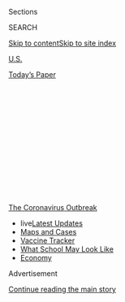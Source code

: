 <div id="app">

<div>

<div>

<div>

<div class="NYTAppHideMasthead css-1q2w90k e1suatyy0">

<div class="section css-ui9rw0 e1suatyy2">

<div class="css-eph4ug er09x8g0">

<div class="css-6n7j50">

</div>

<span class="css-1dv1kvn">Sections</span>

<div class="css-10488qs">

<span class="css-1dv1kvn">SEARCH</span>

</div>

[Skip to content](#site-content)[Skip to site
index](#site-index)

</div>

<div id="masthead-section-label" class="css-1wr3we4 eaxe0e00">

[U.S.](https://www.nytimes.com/section/us)

</div>

<div class="css-10698na e1huz5gh0">

</div>

</div>

<div id="masthead-bar-one" class="section hasLinks css-15hmgas e1csuq9d3">

<div class="css-uqyvli e1csuq9d0">

</div>

<div class="css-1uqjmks e1csuq9d1">

</div>

<div class="css-9e9ivx">

[](https://myaccount.nytimes.com/auth/login?response_type=cookie&client_id=vi)

</div>

<div class="css-1bvtpon e1csuq9d2">

[Today’s
Paper](https://www.nytimes.com/section/todayspaper)

</div>

</div>

</div>

</div>

<div data-aria-hidden="false">

<div id="site-content" data-role="main">

<div>

<div class="css-1aor85t" style="opacity:0.000000001;z-index:-1;visibility:hidden">

<div class="css-1hqnpie">

<div class="css-epjblv">

<span class="css-17xtcya">[U.S.](/section/us)</span><span class="css-x15j1o">|</span><span class="css-fwqvlz">They
Survived the Worst Battles of World War II. And Died of the
Virus.</span>

</div>

<div class="css-k008qs">

<div class="css-1iwv8en">

<span class="css-18z7m18"></span>

<div>

</div>

</div>

<span class="css-1n6z4y">https://nyti.ms/3d14PDp</span>

<div class="css-1705lsu">

<div class="css-4xjgmj">

<div class="css-4skfbu" data-role="toolbar" data-aria-label="Social Media Share buttons, Save button, and Comments Panel with current comment count" data-testid="share-tools">

  - 
  - 
  - 
  - 
    
    <div class="css-6n7j50">
    
    </div>

  - 

</div>

</div>

</div>

</div>

</div>

</div>

<div id="NYT_TOP_BANNER_REGION" class="css-13pd83m">

<div>

<div id="styln-prism-menu-1592847958612" class="section interactive-content interactive-size-medium css-1edisqu">

<div class="css-17ih8de interactive-body">

<div id="scroll-container" class="css-1gj85ro">

[<span class="styln-title-wrap"><span class="css-1pje3qr">The
Coronavirus</span><span class="css-1pje3qr">
Outbreak</span></span>](https://www.nytimes.com/news-event/coronavirus?action=click&pgtype=Article&state=default&region=TOP_BANNER&context=storylines_menu)

  - <span class="css-kqxiym" data-emphasize="true">live</span>[Latest
    Updates](https://www.nytimes.com/2020/08/01/world/coronavirus-covid-19.html?action=click&pgtype=Article&state=default&region=TOP_BANNER&context=storylines_menu)
  - [Maps and
    Cases](https://www.nytimes.com/interactive/2020/us/coronavirus-us-cases.html?action=click&pgtype=Article&state=default&region=TOP_BANNER&context=storylines_menu)
  - [Vaccine
    Tracker](https://www.nytimes.com/interactive/2020/science/coronavirus-vaccine-tracker.html?action=click&pgtype=Article&state=default&region=TOP_BANNER&context=storylines_menu)
  - [What School May Look
    Like](https://www.nytimes.com/interactive/2020/07/29/us/schools-reopening-coronavirus.html?action=click&pgtype=Article&state=default&region=TOP_BANNER&context=storylines_menu)
  - [Economy](https://www.nytimes.com/live/2020/07/31/business/stock-market-today-coronavirus?action=click&pgtype=Article&state=default&region=TOP_BANNER&context=storylines_menu)

</div>

</div>

</div>

</div>

</div>

<div id="top-wrapper" class="css-1sy8kpn">

<div id="top-slug" class="css-l9onyx">

Advertisement

</div>

[Continue reading the main
story](#after-top)

<div class="ad top-wrapper" style="text-align:center;height:100%;display:block;min-height:250px">

<div id="top" class="place-ad" data-position="top" data-size-key="top">

</div>

</div>

<div id="after-top">

</div>

</div>

<div>

<div id="sponsor-wrapper" class="css-1hyfx7x">

<div id="sponsor-slug" class="css-19vbshk">

Supported by

</div>

[Continue reading the main
story](#after-sponsor)

<div id="sponsor" class="ad sponsor-wrapper" style="text-align:center;height:100%;display:block">

</div>

<div id="after-sponsor">

</div>

</div>

<div class="css-186x18t">

</div>

<div class="css-1vkm6nb ehdk2mb0">

# They Survived the Worst Battles of World War II. And Died of the Virus.

</div>

Inside the Holyoke Soldiers’ Home was a man who had served as a jailer
to Hitler’s top aide. A man who had rescued Japanese kamikaze pilots
from the sea. A man who carried memories of a concentration camp.

<div class="css-79elbk" data-testid="photoviewer-wrapper">

<div class="css-z3e15g" data-testid="photoviewer-wrapper-hidden">

</div>

<div class="css-1a48zt4 ehw59r15" data-testid="photoviewer-children">

![<span class="css-16f3y1r e13ogyst0" data-aria-hidden="true">Flags were
planted outside the Holyoke Soldiers’ Home, which has one of the highest
death tolls of any end-of-life facility in the
country.</span><span class="css-cnj6d5 e1z0qqy90" itemprop="copyrightHolder"><span class="css-1ly73wi e1tej78p0">Credit...</span><span><span>Brian
Snyder/Reuters</span></span></span>](https://static01.nyt.com/images/2020/05/22/us/00virus-veterans01/merlin_172465614_55e405de-aba8-4122-9568-9d3be2ee000d-articleLarge.jpg?quality=75&auto=webp&disable=upscale)

</div>

</div>

<div class="css-18e8msd">

<div class="css-vp77d3 epjyd6m0">

<div class="css-hus3qt ey68jwv0" data-aria-hidden="true">

[![Ellen
Barry](https://static01.nyt.com/images/2018/10/08/multimedia/author-ellen-barry/author-ellen-barry-thumbLarge.png
"Ellen Barry")](https://www.nytimes.com/by/ellen-barry)

</div>

<div class="css-1baulvz">

By [<span class="css-1baulvz last-byline" itemprop="name">Ellen
Barry</span>](https://www.nytimes.com/by/ellen-barry)

</div>

</div>

  - 
    
    <div class="css-ld3wwf e16638kd2">
    
    Published May 24, 2020Updated May 25,
    2020
    
    </div>

  - 
    
    <div class="css-4xjgmj">
    
    <div class="css-pvvomx" data-role="toolbar" data-aria-label="Social Media Share buttons, Save button, and Comments Panel with current comment count" data-testid="share-tools">
    
      - 
      - 
      - 
      - 
        
        <div class="css-6n7j50">
        
        </div>
    
      - 
    
    </div>
    
    </div>

</div>

</div>

<div class="section meteredContent css-1r7ky0e" name="articleBody" itemprop="articleBody">

<div class="css-1fanzo5 StoryBodyCompanionColumn">

<div class="css-53u6y8">

HOLYOKE, Mass. — In 1945, James Leach Miller returned from the war and
said nothing.

He said nothing about it to his wife, not for 64 years of marriage. He
folded up his Army uniform, with the medals still pinned to it, and put
it in the basement, where his older boy would sometimes take it out to
play soldiers.

He joined the fire department. He went to church on Sundays. He never
complained.

“That generation, they didn’t air their problems,” said his younger son,
Michael. “He would say, ‘It was not a good time. I’ve had better times.’
He would not embellish.”

Mr. Miller was already in his 70s when he began to tell Michael, an Air
Force flight engineer, little bits about landing on Omaha Beach on
D-Day. “Fragments would come out,” his son said. The deafening roar as
they waited for the beach to clear, crowded into a landing ship with
other 21-year-olds. A blur that lasted 24 hours. The buzz-drone of
Messerschmitts. Dust clouds. Mud.

Michael once offered to take him back to Normandy — World War II
veterans were making the journey — but his father shook his head and
said, “I’ve been there once.”

</div>

</div>

<div class="css-1fanzo5 StoryBodyCompanionColumn">

<div class="css-53u6y8">

This story comes up for a reason. Mr. Miller, 96, who survived what was
for Americans the bloodiest battle of World War II, [died of
complications from the coronavirus on
March 30](https://obits.masslive.com/obituaries/masslive/obituary.aspx?n=james-miller&pid=195864379&fhid=25292)
inside the [Holyoke Soldiers’
Home](https://www.mass.gov/orgs/soldiers-home-in-holyoke). The virus has
spread in more than 40 veterans’ homes in more than 20 states, leading
to the deaths of at least 300 people.

The [conditions
inside](https://www.nytimes.com/2020/03/31/us/coronavirus-holyoke-veterans-home.html)
the 247-bed, state-run home, [where Mr. Miller had lived for five
years](https://www.nytimes.com/aponline/2020/05/22/us/ap-us-virus-outbreak-veterans-home.html),
were [so
chaotic](https://www.gazettenet.com/Employees-allege-lax-COVID-19-safety-protocols-at-Holyoke-Soldiers-Home-33631412)
that his children cannot recount them without breaking down.

When Mr. Miller lay weak and gasping that weekend, his two daughters, in
a car in the parking lot, pleaded with a nurse on duty over an iPhone to
give him morphine or atropine to relieve his suffering. “She said, ‘we
can’t do it,’ and she started to cry,” said his daughter Linda McKee.
“There was no one there giving orders.”

Michael Miller, at his father’s bedside, did the only thing he could do
— moistened his lips with a sponge on a wooden stick.

</div>

</div>

<div class="css-1fanzo5 StoryBodyCompanionColumn">

<div class="css-53u6y8">

“At that point, he was choking,” Ms. McKee said. “He died with no care
whatsoever.”

<div class="css-79elbk" data-testid="photoviewer-wrapper">

<div class="css-z3e15g" data-testid="photoviewer-wrapper-hidden">

</div>

<div class="css-1a48zt4 ehw59r15" data-testid="photoviewer-children">

<div class="css-zgakxe erfvjey0">

<span class="css-1ly73wi e1tej78p0">Image</span>

<div class="css-zjzyr8">

<div data-testid="lazyimage-container" style="height:506.108202443281px">

</div>

</div>

</div>

<span class="css-16f3y1r e13ogyst0" data-aria-hidden="true">James Leach
Miller.</span>

</div>

</div>

The question of what went wrong at the Holyoke Soldiers’ Home will be
with Massachusetts for a long time.

With [scarce protective
gear](https://www.wbur.org/news/2020/05/01/holyoke-soldiers-home-coronavirus-cases-deaths-outage-families)
and a shortage of staff, the facility’s administrators [combined wards
of infected and uninfected
men](https://www.masslive.com/coronavirus/2020/05/staffing-concerns-predated-coronavirus-outbreak-at-holyoke-soldiers-home.html),
and the [virus spread
quickly](https://www.propublica.org/article/superintendent-bragged-about-va-review-of-short-staffed-soldiers-home-two-months-later-73-veterans-are-dead)
through a fragile population.

Of the 210 veterans who were living in the facility in late March, 89
are now dead, 74 having tested positive for the virus. Almost
three-quarters of the veterans inside were infected. It is one of the
highest death tolls of any end-of-life facility in the country.

Multiple investigations have been opened, several of which seek to
determine whether state officials should be charged with negligence
under civil or criminal law. The facility’s superintendent, Bennett
Walsh, [a retired Marine Corps lieutenant
colonel](https://www.bostonglobe.com/2020/05/02/metro/holyoke-soldiers-home-has-been-overlooked-understaffed-led-by-inexperience/)with
no nursing home experience, was placed on administrative leave on March
30.

<div id="NYT_MAIN_CONTENT_1_REGION" class="css-9tf9ac">

<div>

<div id="styln-covid-updates-world" class="section interactive-content interactive-size-medium css-1ftcdic">

<div class="css-17ih8de interactive-body">

<div id="styln-briefing-block" data-asset-id="QXJ0aWNsZTpueXQ6Ly9hcnRpY2xlLzhiMjRmNTQ0LWVhMmUtNTlmNC1hMDZiLTM0YWI3YTlmN2E4YQ==">

<div class="briefing-block-header-section">

# [Latest Updates: Global Coronavirus Outbreak](https://www.nytimes.com/2020/08/01/world/coronavirus-covid-19.html?action=click&pgtype=Article&state=default&region=MAIN_CONTENT_1&context=storylines_live_updates)

<div class="briefing-block-ts">

Updated 2020-08-02T07:42:09.613Z

</div>

</div>

  - [The U.S. reels as July cases more than double the total of any
    other
    month.](https://www.nytimes.com/2020/08/01/world/coronavirus-covid-19.html?action=click&pgtype=Article&state=default&region=MAIN_CONTENT_1&context=storylines_live_updates#link-34047410)
  - [Top U.S. officials work to break an impasse over the federal
    jobless
    benefit.](https://www.nytimes.com/2020/08/01/world/coronavirus-covid-19.html?action=click&pgtype=Article&state=default&region=MAIN_CONTENT_1&context=storylines_live_updates#link-780ec966)
  - [Its outbreak untamed, Melbourne goes into even greater
    lockdown.](https://www.nytimes.com/2020/08/01/world/coronavirus-covid-19.html?action=click&pgtype=Article&state=default&region=MAIN_CONTENT_1&context=storylines_live_updates#link-2bc8948)

<div class="briefing-block-footer">

<div class="briefing-block-footer-meta">

[See more
updates](https://www.nytimes.com/2020/08/01/world/coronavirus-covid-19.html?action=click&pgtype=Article&state=default&region=MAIN_CONTENT_1&context=storylines_live_updates)

</div>

<div class="briefing-block-briefinglinks">

<span>More live coverage:</span>
[Markets](https://www.nytimes.com/live/2020/07/31/business/stock-market-today-coronavirus?action=click&pgtype=Article&state=default&region=MAIN_CONTENT_1&context=storylines_live_updates)

</div>

</div>

</div>

</div>

</div>

</div>

</div>

But many in the state are [revisiting
decisions](https://www.bostonglobe.com/2020/05/12/opinion/did-baker-administration-pay-lip-service-holyoke-soldiers-home/)
made since 2015, when a moderate, technocratic Republican governor,
Charlie Baker, was elected on [a promise to rein in
spending.](https://www.bostonglobe.com/metro/2016/12/06/baker-cut-million-from-state-budget/mV9k1k6H4Ce9xSkqGC0sHM/story.html)

The facility’s budget increased by 14 percent over the last five years,
according to a spokesman for the state’s health department. Even so,
there were [persistent shortfalls in
staffing](https://pioneerinstitute.org/covid/holyoke-soldiers-home-study-targets-inadequate-nursing-home-staffing-standards/),
and the local unions complained that workers were frequently pressured
to stay for unplanned double shifts. The facility’s previous
superintendent [stepped down
in 2015,](https://www.masslive.com/news/2015/12/holyoke_soldiers_home_meeting_1.html)
declaring that the home could not safely care for the population on the
existing budget.

All this was well known before the coronavirus arrived in the state this
spring, said Erin O’Brien, an associate professor of political science
at the University of Massachusetts, Boston.

</div>

</div>

<div class="css-1fanzo5 StoryBodyCompanionColumn">

<div class="css-53u6y8">

“All these regular Massachusetts folks that are now outraged, I don’t
disagree, but veterans’ programs require funding,” she said. “When you
vote to shrink government, it has ramifications.”

## They each had stories

In 1952, young men were returning to the industrial towns of western
Massachusetts [after serving in World War
II](https://www.bostonglobe.com/2020/04/01/metro/soldiers-homes-sprung-national-effort-care-wounded-aged-veterans/).
They were kids from poor families. And [they were
damaged](https://archives.lib.state.ma.us/bitstream/handle/2452/237911/ocm39986874-1949-SB-0575.pdf?sequence=1&isAllowed=y):
shellshocked, learning to live without limbs, unable to communicate what
they had seen.

It was [to these
men](http://holyokemass.com/2010/04/27/dedication-of-soldiers-home-in-holyoke-attracts-15000/)
that Gov. Paul Dever, who had fought in the war himself, dedicated the
Holyoke Soldiers’ Home, promising to protect injured veterans from what
he called “the scissors of false economy.”

Fifteen thousand people lined the streets for that day’s parade, and the
facility — built on a hill and illuminated with floodlights — became a
source of great pride in this part of the state.

The men in its wards had some stories.

There was Emilio DiPalma, a retired crane operator, who died of the
coronavirus on April 8.

At 19, an Army staff sergeant, Mr. DiPalma had [guarded Hermann
Goering](https://www.youtube.com/watch?v=CzlBPFDCNog), the driving force
behind the Nazi concentration camps, during the Nuremberg trials. Mr.
DiPalma called him “Hermann the German.” They didn’t get along.

</div>

</div>

<div class="css-79elbk" data-testid="photoviewer-wrapper">

<div class="css-z3e15g" data-testid="photoviewer-wrapper-hidden">

</div>

<div class="css-1a48zt4 ehw59r15" data-testid="photoviewer-children">

![<span class="css-16f3y1r e13ogyst0" data-aria-hidden="true">An image
of Emilio DiPalma is projected onto the home of Emily Aho, his daughter,
right, with her husband, in Jaffrey,
N.H.</span><span class="css-cnj6d5 e1z0qqy90" itemprop="copyrightHolder"><span class="css-1ly73wi e1tej78p0">Credit...</span><span>David
Goldman/Associated
Press</span></span>](https://static01.nyt.com/images/2020/05/22/us/00virus-veterans02/merlin_172729797_88c4ed87-d8f0-4ba7-a980-5c5618d1fdb4-articleLarge.jpg?quality=75&auto=webp&disable=upscale)

</div>

</div>

<div class="css-1fanzo5 StoryBodyCompanionColumn">

<div class="css-53u6y8">

In [his memoir, “Just a Kid, A Guard at the Nuremberg
Trials,”](https://www.amazon.com/Just-Kid-Guard-Nuremberg-Trials-ebook/dp/B004HFRLJC)Mr.
DiPalma [recalled Goering as arrogant and
uncooperative](https://www.witf.org/2020/05/22/remembering-her-father-a-wwii-veteran-who-stood-guard-at-the-nuremberg-trials/),
often berating him in rapid-fire
German.<span class="css-8l6xbc evw5hdy0"> </span>Goering used to ask his
young guard to bring him cups of water, which Mr. DiPalma poured out of
a chlorinated pouch.

Goering hated the taste of it, and would grimace and hand it back,
remarking “Bah, Amerikanisch.” After a few rounds of this, “I had had it
with Hermann’s antics,” Mr. DiPalma said.

So the next time, Mr. DiPalma brought him a cup of water from the
toilet. Mr. Goering drank it down, and said, “Ah, gute wasser\!”

“He smiled, and so did I,” Mr. DiPalma wrote. “I guess I felt it was my
little contribution to the war effort.”

There was [Sam
Lococo](https://www.legacy.com/obituaries/gazettenet/obituary.aspx?n=samuel-joseph-lococo&pid=196051871&fhid=15489),
a retired postal worker, who contracted coronavirus and died April 16.

At 20, Mr. Lococo had joined the Navy and[shipped out to the South
Pacific](https://www.bostonherald.com/2020/04/20/final-salute-for-soldiers-home-vet-who-died-of-coronavirus/).
He lived in fear of attacks by Japanese kamikaze pilots. And at the same
time, he was part of a team that sent out whaleboats to [rescue these
pilots after they had crashed into the
Pacific](https://www.spokesman.com/stories/1995/jul/31/kamikaze-pilot-is-reunited-with-his-us-rescuers/).

In [an interview with a local
historian](https://forbeslibrary.org/store/product/touched-with-fire-an-american-community-in-world-war-ii/),
he recalled looking into the face of one of those battered and
half-drowned men, and seeing terror.

“The Japanese had been taught that the Americans were savages, so
probably he was afraid of us,” he said. “He kept saying in English, ‘You
are going to kill me. You are going to kill me.’” They pulled him from
the sea, dressed his wounds in the sick bay, and transferred him to the
U.S.S. Lexington.

</div>

</div>

<div class="css-1fanzo5 StoryBodyCompanionColumn">

<div class="css-53u6y8">

And this was the point of the story. “We treated that pilot like a
king,” Mr. Lococo
said.

</div>

</div>

<div class="css-79elbk" data-testid="photoviewer-wrapper">

<div class="css-z3e15g" data-testid="photoviewer-wrapper-hidden">

</div>

<div class="css-1a48zt4 ehw59r15" data-testid="photoviewer-children">

<div class="css-1xdhyk6 erfvjey0">

<span class="css-1ly73wi e1tej78p0">Image</span>

<div class="css-zjzyr8">

<div data-testid="lazyimage-container" style="height:268.73333333333335px">

</div>

</div>

</div>

<span class="css-16f3y1r e13ogyst0" data-aria-hidden="true">At 20, Sam
Lococo had joined the Navy and shipped out to the South Pacific.</span>

</div>

</div>

<div class="css-1fanzo5 StoryBodyCompanionColumn">

<div class="css-53u6y8">

Then there were those like Mr. Miller, who didn’t talk about the war.

“As far as his service, what he encountered in Europe, I really am at a
loss, ma’am,” said his oldest son, James P. Miller. “Dad probably just
didn’t want to talk about it. It was past.”

But from time to time, he startled the people around him with his swift,
instinctive response to crisis, James Miller said.

There was a time when a lawn-mower blade flew off an engine in the shop
where he worked, and sliced into a man’s leg so deeply that the other
workers started screaming and ran out, but Jim went to the hurt man and
bound him up, in his quiet way.

Michael recalls sitting with his father and a V.A. psychologist
screening him for signs of post-traumatic stress disorder. “She said, so
what do you do if you’re reading the newspaper and you see something
that upsets you? He said, ‘I turn the page and I read the funny
papers.’”

Only once, in fact, did he see his father overcome with emotion about
the war.

It was in the 1990s, and Jim Miller learned for the first time that
there were people who denied that the Holocaust had occurred. And Mr.
Miller — a man who never got upset about anything — was as angry as his
son had ever seen him. “It’s like he had a hot-point button,” Michael
said.

Mr. Miller dug out a box of old photos, and drove them to a small
Holocaust museum in Springfield, which [eventually sent them to the U.S.
Holocaust Memorial Museum in Washington,
D.C](https://collections.ushmm.org/search/catalog/irn43802).

</div>

</div>

<div class="css-1fanzo5 StoryBodyCompanionColumn">

<div class="css-53u6y8">

They showed corpses lined up in front of the Nordhausen concentration
camp. It showed other things. Boxcars. Ovens.
Bones.

<div id="NYT_MAIN_CONTENT_3_REGION" class="css-9tf9ac">

<div>

<div id="styln-prism-freeform-1594220623585" class="section interactive-content interactive-size-medium css-1ftcdic">

<div class="css-17ih8de interactive-body">

<div id="prism-freeform-block-62021" class="css-19mumt8" data-role="complementary" data-storyline="The Coronavirus Outbreak" data-truncated="true" tabindex="0">

<div class="css-a8d9oz">

<div class="css-eb027h">

[](https://www.nytimes.com/news-event/coronavirus?action=click&pgtype=Article&state=default&region=MAIN_CONTENT_3&context=storylines_faq)

### The Coronavirus Outbreak ›

#### Frequently Asked Questions

Updated July 27, 2020

  - #### Should I refinance my mortgage?
    
      - [It could be a good
        idea,](https://www.nytimes.com/article/coronavirus-money-unemployment.html?action=click&pgtype=Article&state=default&region=MAIN_CONTENT_3&context=storylines_faq)
        because mortgage rates have [never been
        lower.](https://www.nytimes.com/2020/07/16/business/mortgage-rates-below-3-percent.html?action=click&pgtype=Article&state=default&region=MAIN_CONTENT_3&context=storylines_faq)
        Refinancing requests have pushed mortgage applications to some
        of the highest levels since 2008, so be prepared to get in line.
        But defaults are also up, so if you’re thinking about buying a
        home, be aware that some lenders have tightened their standards.

  - #### What is school going to look like in September?
    
      - It is unlikely that many schools will return to a normal
        schedule this fall, requiring the grind of [online
        learning](https://www.nytimes.com/2020/06/05/us/coronavirus-education-lost-learning.html?action=click&pgtype=Article&state=default&region=MAIN_CONTENT_3&context=storylines_faq),
        [makeshift child
        care](https://www.nytimes.com/2020/05/29/us/coronavirus-child-care-centers.html?action=click&pgtype=Article&state=default&region=MAIN_CONTENT_3&context=storylines_faq)
        and [stunted
        workdays](https://www.nytimes.com/2020/06/03/business/economy/coronavirus-working-women.html?action=click&pgtype=Article&state=default&region=MAIN_CONTENT_3&context=storylines_faq)
        to continue. California’s two largest public school districts —
        Los Angeles and San Diego — said on July 13, that [instruction
        will be remote-only in the
        fall](https://www.nytimes.com/2020/07/13/us/lausd-san-diego-school-reopening.html?action=click&pgtype=Article&state=default&region=MAIN_CONTENT_3&context=storylines_faq),
        citing concerns that surging coronavirus infections in their
        areas pose too dire a risk for students and teachers. Together,
        the two districts enroll some 825,000 students. They are the
        largest in the country so far to abandon plans for even a
        partial physical return to classrooms when they reopen in
        August. For other districts, the solution won’t be an
        all-or-nothing approach. [Many
        systems](https://bioethics.jhu.edu/research-and-outreach/projects/eschool-initiative/school-policy-tracker/),
        including the nation’s largest, New York City, are devising
        [hybrid
        plans](https://www.nytimes.com/2020/06/26/us/coronavirus-schools-reopen-fall.html?action=click&pgtype=Article&state=default&region=MAIN_CONTENT_3&context=storylines_faq)
        that involve spending some days in classrooms and other days
        online. There’s no national policy on this yet, so check with
        your municipal school system regularly to see what is happening
        in your community.

  - #### Is the coronavirus airborne?
    
      - The coronavirus [can stay aloft for hours in tiny droplets in
        stagnant
        air](https://www.nytimes.com/2020/07/04/health/239-experts-with-one-big-claim-the-coronavirus-is-airborne.html?action=click&pgtype=Article&state=default&region=MAIN_CONTENT_3&context=storylines_faq),
        infecting people as they inhale, mounting scientific evidence
        suggests. This risk is highest in crowded indoor spaces with
        poor ventilation, and may help explain super-spreading events
        reported in meatpacking plants, churches and restaurants. [It’s
        unclear how often the virus is
        spread](https://www.nytimes.com/2020/07/06/health/coronavirus-airborne-aerosols.html?action=click&pgtype=Article&state=default&region=MAIN_CONTENT_3&context=storylines_faq)
        via these tiny droplets, or aerosols, compared with larger
        droplets that are expelled when a sick person coughs or sneezes,
        or transmitted through contact with contaminated surfaces, said
        Linsey Marr, an aerosol expert at Virginia Tech. Aerosols are
        released even when a person without symptoms exhales, talks or
        sings, according to Dr. Marr and more than 200 other experts,
        who [have outlined the evidence in an open letter to the World
        Health
        Organization](https://academic.oup.com/cid/article/doi/10.1093/cid/ciaa939/5867798).

  - #### What are the symptoms of coronavirus?
    
      - Common symptoms [include fever, a dry cough, fatigue and
        difficulty breathing or shortness of
        breath.](https://www.nytimes.com/article/symptoms-coronavirus.html?action=click&pgtype=Article&state=default&region=MAIN_CONTENT_3&context=storylines_faq)
        Some of these symptoms overlap with those of the flu, making
        detection difficult, but runny noses and stuffy sinuses are less
        common. [The C.D.C. has
        also](https://www.nytimes.com/2020/04/27/health/coronavirus-symptoms-cdc.html?action=click&pgtype=Article&state=default&region=MAIN_CONTENT_3&context=storylines_faq)
        added chills, muscle pain, sore throat, headache and a new loss
        of the sense of taste or smell as symptoms to look out for. Most
        people fall ill five to seven days after exposure, but symptoms
        may appear in as few as two days or as many as 14 days.

  - #### Does asymptomatic transmission of Covid-19 happen?
    
      - So far, the evidence seems to show it does. A widely cited
        [paper](https://www.nature.com/articles/s41591-020-0869-5)
        published in April suggests that people are most infectious
        about two days before the onset of coronavirus symptoms and
        estimated that 44 percent of new infections were a result of
        transmission from people who were not yet showing symptoms.
        Recently, a top expert at the World Health Organization stated
        that transmission of the coronavirus by people who did not have
        symptoms was “very rare,” [but she later walked back that
        statement.](https://www.nytimes.com/2020/06/09/world/coronavirus-updates.html?action=click&pgtype=Article&state=default&region=MAIN_CONTENT_3&context=storylines_faq#link-1f302e21)

<div id="styln-survey-component-62021" class="styln-survey-component" data-surveyname="faq" data-surveystoryline="coronavirus">

</div>

</div>

<div class="css-6mllg9">

</div>

<div class="css-pmm6ed">

<span class="css-5gimkt"></span>

</div>

</div>

</div>

</div>

</div>

</div>

</div>

“He wanted people to remember,” Michael said. “I think, having lived
through all the physical issues, the psychological issues, if someone
says it never really happened, he was like, ‘Oh, my gosh, you folks, you
have no idea.’”

## ‘They were trying to do their jobs’

Mr. Miller’s children had worried about the Soldiers’ Home, enough to
request repeated private meetings with its superintendent, Mr. Walsh.
The trouble, they said, was staffing.

“When you live through those cuts, and have someone physically there,
you feel it every day,” Ms. McKee said.

“They were trying to do their jobs,” she said of the staff, “they just
didn’t have the
means.”

</div>

</div>

<div class="css-79elbk" data-testid="photoviewer-wrapper">

<div class="css-z3e15g" data-testid="photoviewer-wrapper-hidden">

</div>

<div class="css-1a48zt4 ehw59r15" data-testid="photoviewer-children">

<div class="css-1xdhyk6 erfvjey0">

<span class="css-1ly73wi e1tej78p0">Image</span>

<div class="css-zjzyr8">

<div data-testid="lazyimage-container" style="height:257.77777777777777px">

</div>

</div>

</div>

<span class="css-16f3y1r e13ogyst0" data-aria-hidden="true">A cleaning
crew outside of the soldiers’ home in March. Three-quarters of the
people inside, staff and residents, were
infected.</span><span class="css-cnj6d5 e1z0qqy90" itemprop="copyrightHolder"><span class="css-1ly73wi e1tej78p0">Credit...</span><span>Jessica
Rinaldi/The Boston Globe, via Associated Press</span></span>

</div>

</div>

<div class="css-1fanzo5 StoryBodyCompanionColumn">

<div class="css-53u6y8">

The home had [passed three successive yearly
inspections](https://www.propublica.org/article/superintendent-bragged-about-va-review-of-short-staffed-soldiers-home-two-months-later-73-veterans-are-dead),
meeting or provisionally meeting the standards set by the U.S.
Department of Veterans Affairs. But the union representing most of the
staff, Chapter 888 of S.E.I.U.,[warned
persistently](https://www.cnn.com/2020/04/06/us/holyoke-soldiers-home-coronavirus/index.html)
that the facility was operating at 80 percent staffing levels..

By March 14, the home was closed to most visitors, like most nursing
facilities in the state. A man in a dementia unit began showing
symptoms, declining so fast that it alarmed Joseph Ramirez, the vice
chair of the union chapter.

</div>

</div>

<div class="css-1fanzo5 StoryBodyCompanionColumn">

<div class="css-53u6y8">

“We’re used to seeing death, we know what it looks like when it comes,
but I was in shock, I was just like, ‘Oh, my god,’” he said. The man was
not fully isolated, and staff who treated him were rotated to other
units. “What they had us doing, we were spreading it around,” he
said.

</div>

</div>

<div class="css-79elbk" data-testid="photoviewer-wrapper">

<div class="css-z3e15g" data-testid="photoviewer-wrapper-hidden">

</div>

<div class="css-1a48zt4 ehw59r15" data-testid="photoviewer-children">

<div class="css-1xdhyk6 erfvjey0">

<span class="css-1ly73wi e1tej78p0">Image</span>

<div class="css-zjzyr8">

<div data-testid="lazyimage-container" style="height:203.00000000000003px">

</div>

</div>

</div>

<span class="css-16f3y1r e13ogyst0" data-aria-hidden="true">A view of
the Soldiers’ Home atop the hill in Holyoke,
Mass.</span><span class="css-cnj6d5 e1z0qqy90" itemprop="copyrightHolder"><span class="css-1ly73wi e1tej78p0">Credit...</span><span>Cj
Gunther/EPA, via Shutterstock</span></span>

</div>

</div>

<div class="css-1fanzo5 StoryBodyCompanionColumn">

<div class="css-53u6y8">

By the third week of March, a quarter of the staff was not reporting to
work, [Mr. Walsh has said through his
lawyer](https://www.gazettenet.com/Soldiers-Home-superintendent-responds-33796782).
To accommodate the low staffing, medical staff decided to consolidate
two units, crowding together infected and uninfected veterans.

Mr. Walsh has said his superiors approved that decision, and were
routinely updated on the distress the facility was in. He said he had
called for help from the National Guard, but been refused.

“No one was kept in the dark,” he said in a statement.

Gov. Baker has said little about these assertions, citing an ongoing
investigation.

Brooke Karanovich, a spokeswoman for the state Executive Office of
Health and Human services, called the deaths at the Soldiers’ Home “a
reminder of the insidious nature of Covid-19.”

She added: “We are deeply saddened by the extent of the outbreak and the
loss of life."

As for Mr. Miller’s children, they have trouble describing that last
weekend without crying.

</div>

</div>

<div class="css-1fanzo5 StoryBodyCompanionColumn">

<div class="css-53u6y8">

“We’re very bitter because of the way he died,” said Ms. McKee.

She and her sister, Susan, sat in the parking lot, peering into her
father’s room through her brother’s iPhone. She heard spasms of coughing
from her father’s roommates; two of the three would die that weekend.
She saw a large refrigerated truck pull up to a loading dock in the back
of the facility, for the bodies.

“It was complete panic,” Ms. McKee said. “It was pandemonium. Nobody
knew where to turn. ”

Inside, Michael sat with his father, holding his hand and praying,
reassuring him that he wasn’t alone. Watching him breathe, stop
breathing, and start breathing again.

“I wouldn’t wish that upon anybody,” he said. “It’s something I will
remember for the rest of my life.”

Mr. Miller died on March 30, on the day when a cascade of scrutiny began
to fall on the facility. From his father’s bedside, Michael could see a
group of public health officials making their way through the units.

But his attention was with his father, who was breathing but no longer
responding, and the strangeness of surviving Omaha Beach to die that
way.

“That’s the irony, he landed on Normandy beach and your chances of
survival weren’t great,” he said. “And he made it.”

</div>

</div>

<div>

</div>

</div>

<div>

</div>

<div>

</div>

<div>

</div>

<div>

<div id="bottom-wrapper" class="css-1ede5it">

<div id="bottom-slug" class="css-l9onyx">

Advertisement

</div>

[Continue reading the main
story](#after-bottom)

<div id="bottom" class="ad bottom-wrapper" style="text-align:center;height:100%;display:block;min-height:90px">

</div>

<div id="after-bottom">

</div>

</div>

</div>

</div>

</div>

## Site Index

<div>

</div>

## Site Information Navigation

  - [© <span>2020</span> <span>The New York Times
    Company</span>](https://help.nytimes.com/hc/en-us/articles/115014792127-Copyright-notice)

<!-- end list -->

  - [NYTCo](https://www.nytco.com/)
  - [Contact
    Us](https://help.nytimes.com/hc/en-us/articles/115015385887-Contact-Us)
  - [Work with us](https://www.nytco.com/careers/)
  - [Advertise](https://nytmediakit.com/)
  - [T Brand Studio](http://www.tbrandstudio.com/)
  - [Your Ad
    Choices](https://www.nytimes.com/privacy/cookie-policy#how-do-i-manage-trackers)
  - [Privacy](https://www.nytimes.com/privacy)
  - [Terms of
    Service](https://help.nytimes.com/hc/en-us/articles/115014893428-Terms-of-service)
  - [Terms of
    Sale](https://help.nytimes.com/hc/en-us/articles/115014893968-Terms-of-sale)
  - [Site
    Map](https://spiderbites.nytimes.com)
  - [Help](https://help.nytimes.com/hc/en-us)
  - [Subscriptions](https://www.nytimes.com/subscription?campaignId=37WXW)

</div>

</div>

</div>

</div>
